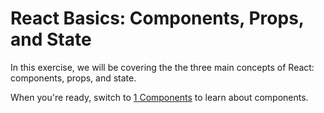 # React Basics: Components, Props, and State

In this exercise, we will be covering the the three main concepts of React: components, props, and state.

When you're ready, switch to [1 Components](./docs/1-components.md) to learn about components.
